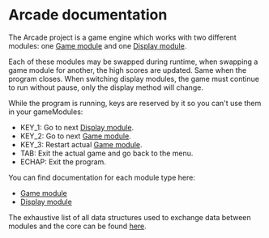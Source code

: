 # Arcade documentation
The Arcade project is a game engine which works with two different modules: one [Game module](<Game module.md>) and one [Display module](<Display module.md>).

Each of these modules may be swapped during runtime, when swapping a game module for another, the high scores are updated. Same when the program closes.
When switching display modules, the game must continue to run without pause, only the display method will change.

While the program is running, keys are reserved by it so you can't use them in your gameModules:
- KEY_1: Go to next [Display module](<Display module.md>).
- KEY_2: Go to next [Game module](<Game module.md>).
- KEY_3: Restart actual [Game module](<Game module.md>).
- TAB: Exit the actual game and go back to the menu.
- ECHAP: Exit the program.

You can find documentation for each module type here:
- [Game module](<Game module.md>)
- [Display module](<Display module.md>)

The exhaustive list of all data structures used to exchange data between modules and the core can be found [here](<Data structures.md>).